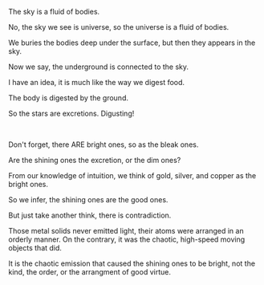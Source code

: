 The sky is a fluid of bodies.

No, the sky we see is universe, so the universe is a fluid of bodies.

We buries the bodies deep under the surface, but then they appears in the sky.

Now we say, the underground is connected to the sky.

I have an idea, it is much like the way we digest food.

The body is digested by the ground.

So the stars are excretions. Digusting!

<br>

Don't forget, there ARE bright ones, so as the bleak ones.

Are the shining ones the excretion, or the dim ones?

From our knowledge of intuition, we think of gold, silver, and copper as the bright ones.

So we infer, the shining ones are the good ones.

But just take another think, there is contradiction.

Those metal solids never emitted light, their atoms were arranged in an orderly manner. On the contrary, it was the chaotic, high-speed moving objects that did.

It is the chaotic emission that caused the shining ones to be bright, not the kind, the order, or the arrangment of good virtue.